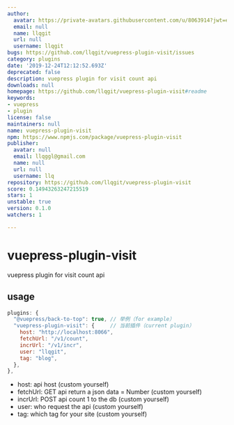 ```yaml
---
author:
  avatar: https://private-avatars.githubusercontent.com/u/8063914?jwt=eyJhbGciOiJIUzI1NiIsInR5cCI6IkpXVCJ9.eyJpc3MiOiJnaXRodWIuY29tIiwiYXVkIjoicmF3LmdpdGh1YnVzZXJjb250ZW50LmNvbSIsImtleSI6ImtleTEiLCJleHAiOjE3MzQ2NTU2MjAsIm5iZiI6MTczNDY1NDQyMCwicGF0aCI6Ii91LzgwNjM5MTQifQ.2RHsIgQUtaqn9umU8cdt-01UacZHXbdTcPDdnWDRhV8&v=4
  email: null
  name: llqgit
  url: null
  username: llqgit
bugs: https://github.com/llqgit/vuepress-plugin-visit/issues
category: plugins
date: '2019-12-24T12:12:52.693Z'
deprecated: false
description: vuepress plugin for visit count api
downloads: null
homepage: https://github.com/llqgit/vuepress-plugin-visit#readme
keywords:
- vuepress
- plugin
license: false
maintainers: null
name: vuepress-plugin-visit
npm: https://www.npmjs.com/package/vuepress-plugin-visit
publisher:
  avatar: null
  email: llqggl@gmail.com
  name: null
  url: null
  username: llq
repository: https://github.com/llqgit/vuepress-plugin-visit
score: 0.14943263247215519
stars: 1
unstable: true
version: 0.1.0
watchers: 1

---
```


# vuepress-plugin-visit

vuepress plugin for visit count api

## usage

```js
plugins: {
  "@vuepress/back-to-top": true, // 举例（for example）
  "vuepress-plugin-visit": {     // 当前插件（current plugin）
    host: "http://localhost:8066",
    fetchUrl: "/v1/count",
    incrUrl: "/v1/incr",
    user: "llqgit",
    tag: "blog",
  },
},
```

- host: api host (custom yourself)
- fetchUrl: GET api return a json data = Number (custom yourself)
- incrUrl: POST api count 1 to the db (custom yourself)
- user: who request the api (custom yourself)
- tag: which tag for your site (custom yourself)
